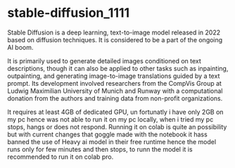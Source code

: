 # stable-diffusion_1111
Stable Diffusion is a deep learning, text-to-image model released in 2022 based on diffusion techniques. It is considered to be a part of the ongoing AI boom.

It is primarily used to generate detailed images conditioned on text descriptions, though it can also be applied to other tasks such as inpainting, outpainting, and generating image-to-image translations guided by a text prompt. Its development involved researchers from the CompVis Group at Ludwig Maximilian University of Munich and Runway with a computational donation from the authors and training data from non-profit organizations.

It requires at least 4GB of dedicated GPU, un fortunatly i have only 2GB on my pc hence was not able to run it on my pc locally, when i tried my pc stops, hangs or does not respond. Running it on colab is quite an possibility but with current changes that goggle made with the notebook it hass banned the use of Heavy ai model in their free runtime hence the model runs only for few minutes and then stops, to runn the model it is recommended to run it on colab pro.
